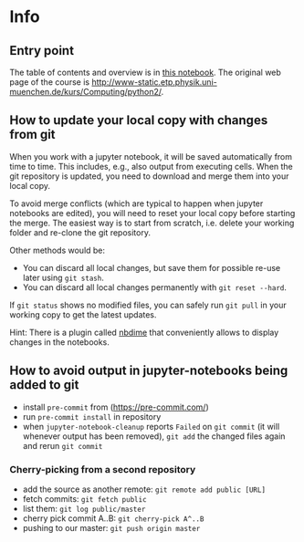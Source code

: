 # Info
## Entry point
The table of contents and overview is in [this notebook](notebooks/node0.ipynb).
The original web page of the course is http://www-static.etp.physik.uni-muenchen.de/kurs/Computing/python2/.

## How to update your local copy with changes from git
When you work with a jupyter notebook, it will be saved automatically from time to time. This includes, e.g., also output from executing cells. When the git repository is updated, you need to download and merge them into your local copy.

To avoid merge conflicts (which are typical to happen when jupyter notebooks are edited), you will need to reset your local copy before starting the merge. The easiest way is to start from scratch, i.e. delete your working folder and re-clone the git repository.

Other methods would be:
* You can discard all local changes, but save them for possible re-use later using `git stash`.
* You can discard all local changes permanently with `git reset --hard`.

If `git status` shows no modified files, you can safely run `git pull` in your working copy to get the latest updates.

Hint: There is a plugin called [nbdime](https://nbdime.readthedocs.io/en/latest/) that conveniently allows to display changes in the notebooks.

## How to avoid output in jupyter-notebooks being added to git
* install `pre-commit` from (https://pre-commit.com/)
* run `pre-commit install` in repository
* when `jupyter-notebook-cleanup` reports `Failed` on `git commit` (it will whenever output has been removed), `git add` the changed files again and rerun `git commit`

### Cherry-picking from a second repository
* add the source as another remote: `git remote add public [URL]`
* fetch commits: `git fetch public`
* list them: `git log public/master`
* cherry pick commit A..B: `git cherry-pick A^..B`
* pushing to our master: `git push origin master`
